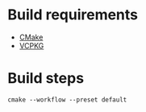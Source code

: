 # Build requirements

* [CMake](https://cmake.org/install/)
* [VCPKG](https://vcpkg.io)

# Build steps

```
cmake --workflow --preset default
```
